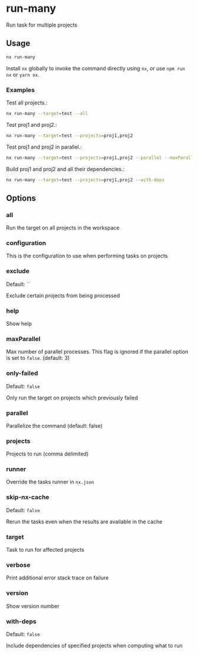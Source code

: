 # run-many

Run task for multiple projects

## Usage

```bash
nx run-many
```

Install `nx` globally to invoke the command directly using `nx`, or use `npm run nx` or `yarn nx`.

### Examples

Test all projects.:

```bash
nx run-many --target=test --all
```

Test proj1 and proj2.:

```bash
nx run-many --target=test --projects=proj1,proj2
```

Test proj1 and proj2 in parallel.:

```bash
nx run-many --target=test --projects=proj1,proj2 --parallel --maxParallel=2
```

Build proj1 and proj2 and all their dependencies.:

```bash
nx run-many --target=test --projects=proj1,proj2 --with-deps
```

## Options

### all

Run the target on all projects in the workspace

### configuration

This is the configuration to use when performing tasks on projects

### exclude

Default: ``

Exclude certain projects from being processed

### help

Show help

### maxParallel

Max number of parallel processes. This flag is ignored if the parallel option is set to `false`. (default: 3)

### only-failed

Default: `false`

Only run the target on projects which previously failed

### parallel

Parallelize the command (default: false)

### projects

Projects to run (comma delimited)

### runner

Override the tasks runner in `nx.json`

### skip-nx-cache

Default: `false`

Rerun the tasks even when the results are available in the cache

### target

Task to run for affected projects

### verbose

Print additional error stack trace on failure

### version

Show version number

### with-deps

Default: `false`

Include dependencies of specified projects when computing what to run
